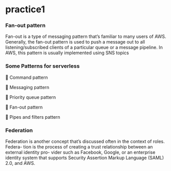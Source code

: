 # practice1

### Fan-out pattern

Fan-out is a type of messaging pattern that’s familiar to many users of AWS. Generally,
the fan-out pattern is used to push a message out to all listening/subscribed clients of
a particular queue or a message pipeline. In AWS, this pattern is usually implemented
using SNS topics 


### Some Patterns for serverless
 Command pattern

 Messaging pattern

 Priority queue pattern

 Fan-out pattern

 Pipes and filters pattern

### Federation

Federation is another concept that’s discussed often in the context of roles. Federa-
tion is the process of creating a trust relationship between an external identity pro-
vider  such  as  Facebook,  Google,  or  an  enterprise  identity  system  that  supports
Security Assertion Markup Language (SAML) 2.0, and AWS.
